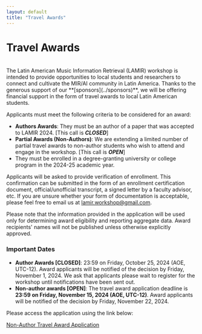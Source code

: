 ```yaml
---
layout: default
title: "Travel Awards"
---
```


# Travel Awards

<br>
The Latin American Music Information Retrieval (LAMIR) workshop is intended to provide opportunities to local students and researchers to connect and cultivate the MIR/AI community in Latin America. Thanks to the generous support of our **[sponsors](../sponsors)**, we will be offering financial support in the form of travel awards to local Latin American students.

Applicants must meet the following criteria to be considered for an award:
* **Authors Awards**: They must be an author of a paper that was accepted to LAMIR 2024. [This call is **_CLOSED_**]
* **Partial Awards (Non-Authors)**: We are extending a limited number of partial travel awards to non-author students who wish to attend and engage in the workshop. [This call is **_OPEN_**]
* They must be enrolled in a degree-granting university or college program in the 2024-25 academic year.

Applicants will be asked to provide verification of enrollment. This
confirmation can be submitted in the form of an enrollment certification
document, official/unofficial transcript, a signed letter by a faculty advisor,
etc.
If you are unsure whether your form of documentation is acceptable, please
feel free to email us at <a href="mailto:lamir.workshop@gmail.com">lamir.workshop@gmail.com</a>.

Please note that the information provided in the application will be used only for determining award eligibility and reporting aggregate data. Award recipients' names will not be published unless otherwise explicitly approved.

### Important Dates

* **Author Awards [CLOSED]**: 23:59 on Friday, October 25, 2024 (AOE, UTC-12). Award applicants will be notified of the decision by Friday, November 1, 2024. We ask that applicants please wait to register for the workshop until notifications have been sent out.
* **Non-author awards [OPEN]**: The travel award application deadline is **23:59 on Friday, November 15, 2024 (AOE, UTC-12)**. Award applicants will be notified of the decision by Friday, November 22, 2024.

Please access the application using the link below:

<!-- Authors: -->

<!-- <div class="row justify-content-center"> -->
<!--   <a class="application-btn" href="https://forms.gle/kQxRUKaezhDEoxoU8">Author Travel Award Application</a> -->
<!-- </div> -->

<div class="row justify-content-center">
  <a class="application-btn" href="https://forms.gle/Q8o7aseDY8fMmK38A">Non-Author Travel Award Application</a>
</div>
<br>
